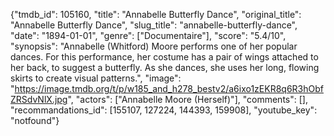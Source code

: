 {"tmdb_id": 105160, "title": "Annabelle Butterfly Dance", "original_title": "Annabelle Butterfly Dance", "slug_title": "annabelle-butterfly-dance", "date": "1894-01-01", "genre": ["Documentaire"], "score": "5.4/10", "synopsis": "Annabelle (Whitford) Moore performs one of her popular dances. For this performance, her costume has a pair of wings attached to her back, to suggest a butterfly. As she dances, she uses her long, flowing skirts to create visual patterns.", "image": "https://image.tmdb.org/t/p/w185_and_h278_bestv2/a6ixo1zEKR8q6R3hObfZRSdvNlX.jpg", "actors": ["Annabelle Moore (Herself)"], "comments": [], "recommandations_id": [155107, 127224, 144393, 159908], "youtube_key": "notfound"}